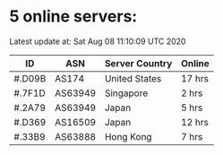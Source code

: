 # 5 online servers:

Latest update at: Sat Aug 08 11:10:09 UTC 2020

| ID | ASN | Server Country | Online |
| -- | --- | -------------- | ------ |
| #.D09B | AS174 | United States | 17 hrs |
| #.7F1D | AS63949 | Singapore | 2 hrs |
| #.2A79 | AS63949 | Japan | 5 hrs |
| #.D369 | AS16509 | Japan | 12 hrs |
| #.33B9 | AS63888 | Hong Kong | 7 hrs |

